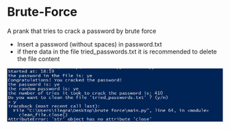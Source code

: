 # Brute-Force

A prank that tries to crack a password by brute force

- Insert a password (without spaces) in password.txt
- if there data in the file tried_passwords.txt it is recommended to delete the file content

<img src="img/terminal.png" >